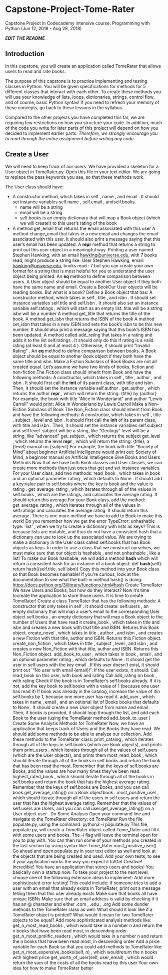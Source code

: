 # Capstone-Project-Tome-Rater
Capstone Project in Codecademy intensive course: Programming with Python (Jun 12, 2018 - Aug 28, 2018)

***EDIT THE README***

## Introduction
In this capstone, you will create an application called TomeRater that
allows users to read and rate books.

The purpose of this capstone is to practice implementing and testing
classes in Python. You will be given specifications for methods for 5
different classes that interact with each other. To create these methods you
will use your knowledge of lists, loops, dictionaries, strings, control flow,
and of course, basic Python syntax! If you need to refresh your memory of
these concepts, go back to these lessons in the syllabus.

Compared to the other projects you have completed this far, we are
requiring few restrictions on how you structure your code. In addition,
much of the code you write for later parts of this project will depend on
how you decided to implement earlier parts. *Therefore, we strongly
encourage you to read through the entire assignment before writing
any code.*

## Create a User
We will need to keep track of our users. We have provided a skeleton for a
User object in TomeRater.py. Open this file in your text editor. We are
going to replace the pass keywords you see, so that these methods work.

The User class should have:
- A constructor method, which takes in self , name , and email . It
should set instance variables self.name , self.email , andself.books.
  - name will be a string
  - email will be a string
  - self.books is an empty dictionary that will map a Book
object (which we will create!) to this user’s rating of the
book
- A method get_email that returns the email associated with this
user
A method change_email that takes in a new email and changes
the email associated with this user. It should also print a message
saying that this user’s email has been updated.
A __repr__ method that returns a string to print out this user
object in a meaningful way. Printing a user named Stephen
Hawking, with an email hawking@universe.edu, with 7 books read,
might produce a string like:
User Stephen Hawking, email: hawking@universe.edu, books read
: 7
but you can create your own format for a string that is most helpful for you
to understand the user object being printed.
An __eq__ method to define comparison between users. A User
object should be equal to another User object if they both have the
same name and email.
Create a BookOur User objects will be reading books. But what is a book? Define a Book
object that has:
A constructor method, which takes in self , title , and isbn . It
should set instance variables self.title and self.isbn . It
should also set an instance variable self.ratings , which will
start as an empty list.
title will be a string
isbn will be a number
A method get_title that returns the title of the book.
A method get_isbn that returns the ISBN of the book
A method set_isbn that takes in a new ISBN and sets the book’s
isbn to be this new number. It should also print a message saying
that this book’s ISBN has been updated.
A method called add_rating that takes in a rating and adds it to
the list self.ratings . It should only do this if rating is a valid
rating (at least 0 and at most 4 ). Otherwise, it should print
"Invalid Rating" .
An __eq__ method to define comparison between books. A Book
object should be equal to another Book object if they both have the
same title and isbn.
Make a Fiction Subclass of Book
Books are not all created equal. Let’s assume we have two kinds of books,
fiction and non-fiction.The Fiction class should inherit from Book and have the following
methods:
A constructor, which takes in self , title , author , and isbn . It
should first call the __init__ of its parent class, with title and
isbn . Then, it should set the instance variable self.author .
get_author , which returns the author
__repr__ , which will return the string:
{title} by {author}
For example, the book with title “Alice In Wonderland” and author “Lewis
Carroll” would print:
Alice In Wonderland by Lewis Carroll
Make a Non-Fiction Subclass of
Book
The Non_Fiction class should inherit from Book and have the following
methods:
A constructor, which takes in self , title , subject , level and
isbn . It should first call the __init__ of its parent class, with
title and isbn . Then, it should set the instance variables
self.subject and self.level .subject will be a string, like "Geology"
level will be a string, like "advanced"
get_subject , which returns the subject
get_level , which returns the level
__repr__ , which will return the string:
{title}, a {level} manual on {subject}
For example, the book with title “Society of Mind” about beginner Artificial
Intelligence would print out:
Society of Mind, a beginner manual on Artificial Intelligence
Give Books and Users Methods
Now that we have both Book classes and User classes, we can create more
methods than just ones that get and set instance variables.
For your User class, add two methods:
read_book , which takes in book and an optional parameter
rating , which defaults to None . It should add a key:value pair to
self.books where the key is book and the value is rating .
get_average_rating , which iterates through all of the values in
self.books , which are the ratings, and calculates the average
rating. It should return this average.For your Book class, add the method:
get_average_rating , which iterates through all of the values in
self.ratings and calculates the average rating. It should return
this average.
There is one more method we have to add to Book to make this work! Do
you remember how we get the error TypeError: unhashable type:
'list' , when we try to create a dictionary with lists as keys? This is
because lists are mutable, and thus do not have a consistent hash that a
dictionary can use to look up the associated value. We are trying to make a
dictionary in the User class called self.books that has Book objects as
keys. In order to use a class that we construct ourselves, we must make
sure that our object is hashable , and not unhashable , like a list!
To make our Book hashable, we will add a method __hash__ which will
return a consistent hash for an instance of a book object:
def __hash__(self):
return hash((self.title, self.isbn))
Copy this method into your Book class so that Book becomes hashable! If
you’re curious, look at the documentation to see what the built-in method
hash() is doing: https://docs.python.org/3/library/functions.html#hash
Create TomeRater
We have Users and Books, but how do they interact? Now it’s time tocreate the application to store those users. It is time to create TomeRater!
Create a class TomeRater that has the following methods:
A constructor that only takes in self . It should create:
self.users , an empty dictionary that will map a user’s email to
the corresponding User object
self.books , an empty dictionary that will map a Book object to
the number of Users that have read it
create_book , which takes in title and isbn and creates a new
book with that title and ISBN. Returns this Book object.
create_novel , which takes in title , author , and isbn , and
creates a new Fiction with that title, author and ISBN. Returns this
Fiction object.
create_non_fiction , which takes in title , subject , level ,
and isbn , and creates a new Non_Fiction with that title, author
and ISBN. Returns this Non_Fiction object.
add_book_to_user , which takes in book , email , and an optional
parameter rating , which defaults to None . It should get the user
in self.users with the key email . If this user doesn’t exist, it
should print out `“No user with email {email}!”. If the user exists,
it should:
Call read_book on this user, with book and rating
Call add_rating on book , with rating
Check if the book is in TomeRater’s self.books already. If
it is not, add the key book to self.books with a value of 1
(because one user has read it)
If book was already in the catalog, increase the value of itin self.books by 1, because one more user has read it.
add_user , which takes in name , email , and an optional list of
Books books that defaults to None . It should create a new User
object from name and email . Then, if books is provided, it should
loop through the list, and add each Book to the user (using the
TomeRater method add_book_to_user )
Create Some Analysis Methods
for TomeRater
Now, we have an application that keeps track of Users and the Books they
have read. We should add some methods to be able to analyze our
collection.
Add these methods to the TomeRater class:
print_catalog , which iterates through all of the keys in
self.books (which are Book objects), and prints them
print_users , which iterates through all of the values of
self.users (which are the User objects), and prints them
most_read_book , which should iterate through all of the books in
self.books and return the book that has been read the most.
Remember that the keys of self.books are Books, and the values
are how many times they’ve been read.
highest_rated_book , which should iterate through all of the
books in self.books and return the book that has the highest
average rating. Remember that the keys of self.books are Books,
and you can call book.get_average_rating() on a Book objectbook .
most_positive_user , which should iterate through all of the
users in self.users and return the user that has the highest
average rating. Remember that the values of self.users are
Users, and you can call user.get_average_rating() on a User
object user .
Do Some Analysis
Open your command line and navigate to the TomeRater directory:
cd TomeRater
Run the file populate.py, using the command:
python3 -i populate.py
This file, populate.py, will create a TomeRater object called Tome_Rater
and fill it with some users and books. The -i flag will leave the terminal
open for you to play with. You can then run some of your methods you
created in the last section by using syntax like:
Tome_Rater.most_positive_user()
Go ahead and open populate.py in your text editor as well and look at the
objects that are being created and used. Add your own tests, to see if your
application works the way you expect it to!Get Creative!
Incredible! You have an application that stores users and books! You
basically own a startup now. To take your project to the next level, choose
one of the following extension ideas to implement:
Add more sophisticated error testing! This could include:
If someone tries to add a user with an email that already
exists in TomeRater, print out a message telling them that
this user already exists
Make sure that books all have unique ISBNs
Make sure that an email address is valid by checking if it
has an @ character and either .com , .edu , .org
Add some dunder methods to the TomeRater class as well:
What should it look like if a TomeRater object is printed?
What would it mean for two TomeRater objects to be
equal?
Add more sophisticated analysis methods like:
get_n_most_read_books , which would take in a number n
and return the n books that have been read most, in
descending order
get_n_most_prolific_readers , which would take in a
number n and return the n books that have been read
most, in descending order
Add a price variable for each Book so that you could add methods
to TomeRater like:
get_n_most_expensive_books(self, n) , which wouldreturn the n books with highest price
get_worth_of_user(self, user_email) , which would
return the sum of the costs of all the books read by this user
Your own idea for how to make TomeRater better
